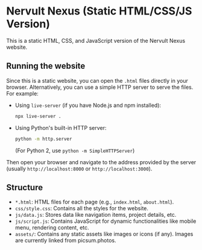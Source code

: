 # Nervult Nexus (Static HTML/CSS/JS Version)

This is a static HTML, CSS, and JavaScript version of the Nervult Nexus website.

## Running the website

Since this is a static website, you can open the `.html` files directly in your browser.
Alternatively, you can use a simple HTTP server to serve the files. For example:

- Using `live-server` (if you have Node.js and npm installed):
  ```bash
  npx live-server .
  ```
- Using Python's built-in HTTP server:
  ```bash
  python -m http.server
  ```
  (For Python 2, use `python -m SimpleHTTPServer`)

Then open your browser and navigate to the address provided by the server (usually `http://localhost:8000` or `http://localhost:3000`).

## Structure

- `*.html`: HTML files for each page (e.g., `index.html`, `about.html`).
- `css/style.css`: Contains all the styles for the website.
- `js/data.js`: Stores data like navigation items, project details, etc.
- `js/script.js`: Contains JavaScript for dynamic functionalities like mobile menu, rendering content, etc.
- `assets/`: Contains any static assets like images or icons (if any). Images are currently linked from picsum.photos.